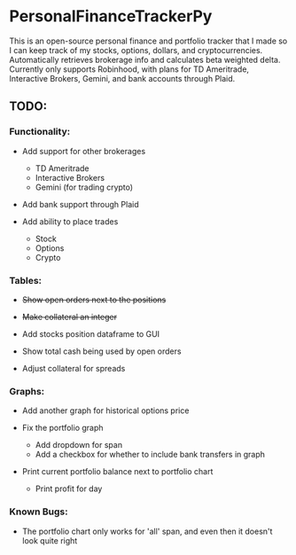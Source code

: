 # PersonalFinanceTrackerPy
This is an open-source personal finance and portfolio tracker that I made so I can keep track of my stocks, options, dollars, and cryptocurrencies. Automatically retrieves brokerage info and calculates beta weighted delta. Currently only supports Robinhood, with plans for TD Ameritrade, Interactive Brokers, Gemini, and bank accounts through Plaid.

## TODO:

### Functionality:

- Add support for other brokerages
  - TD Ameritrade
  - Interactive Brokers
  - Gemini (for trading crypto)
  
- Add bank support through Plaid

- Add ability to place trades
  - Stock
  - Options
  - Crypto
  
### Tables:

- ~~Show open orders next to the positions~~

- ~~Make collateral an integer~~

- Add stocks position dataframe to GUI

- Show total cash being used by open orders

- Adjust collateral for spreads

### Graphs:

- Add another graph for historical options price

- Fix the portfolio graph
  - Add dropdown for span
  - Add a checkbox for whether to include bank transfers in graph 
  
- Print current portfolio balance next to portfolio chart
  - Print profit for day

### Known Bugs:
- The portfolio chart only works for 'all' span, and even then it doesn't look quite right
